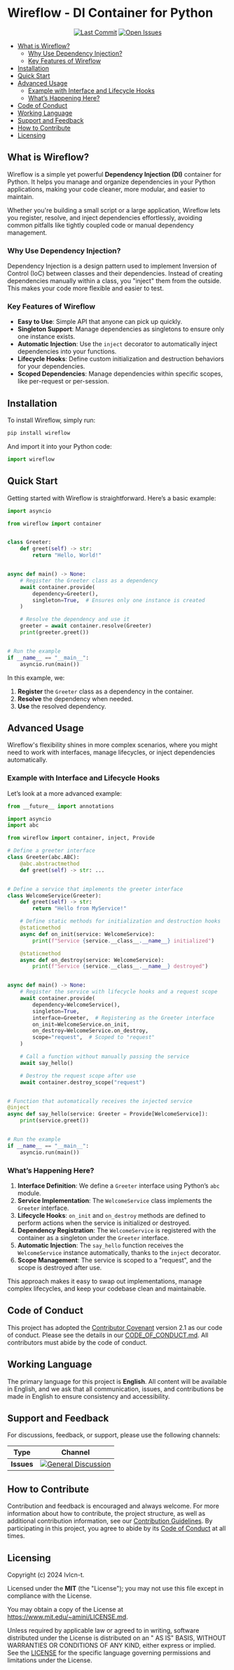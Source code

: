 # Wireflow - DI Container for Python

<!-- markdownlint-disable MD033 -->
<p align="center">
    <a href="/../../commits/" title="Last Commit"><img alt="Last Commit" src="https://img.shields.io/github/last-commit/lvlcn-t/wireflow?style=flat"></a>
    <a href="/../../issues" title="Open Issues"><img alt="Open Issues" src="https://img.shields.io/github/issues/lvlcn-t/wireflow?style=flat"></a>
</p>
<!-- markdownlint-enable MD033 -->

- [What is Wireflow?](#what-is-wireflow)
  - [Why Use Dependency Injection?](#why-use-dependency-injection)
  - [Key Features of Wireflow](#key-features-of-wireflow)
- [Installation](#installation)
- [Quick Start](#quick-start)
- [Advanced Usage](#advanced-usage)
  - [Example with Interface and Lifecycle Hooks](#example-with-interface-and-lifecycle-hooks)
  - [What’s Happening Here?](#whats-happening-here)
- [Code of Conduct](#code-of-conduct)
- [Working Language](#working-language)
- [Support and Feedback](#support-and-feedback)
- [How to Contribute](#how-to-contribute)
- [Licensing](#licensing)

## What is Wireflow?

Wireflow is a simple yet powerful **Dependency Injection (DI)** container for Python. It helps you manage and organize dependencies in your Python applications, making your code cleaner, more modular, and easier to maintain.

Whether you're building a small script or a large application, Wireflow lets you register, resolve, and inject dependencies effortlessly, avoiding common pitfalls like tightly coupled code or manual dependency management.

### Why Use Dependency Injection?

Dependency Injection is a design pattern used to implement Inversion of Control (IoC) between classes and their dependencies. Instead of creating dependencies manually within a class, you "inject" them from the outside. This makes your code more flexible and easier to test.

### Key Features of Wireflow

- **Easy to Use**: Simple API that anyone can pick up quickly.
- **Singleton Support**: Manage dependencies as singletons to ensure only one instance exists.
- **Automatic Injection**: Use the `inject` decorator to automatically inject dependencies into your functions.
- **Lifecycle Hooks**: Define custom initialization and destruction behaviors for your dependencies.
- **Scoped Dependencies**: Manage dependencies within specific scopes, like per-request or per-session.

## Installation

To install Wireflow, simply run:

```bash
pip install wireflow
```

And import it into your Python code:

```python
import wireflow
```

## Quick Start

Getting started with Wireflow is straightforward. Here’s a basic example:

```python
import asyncio

from wireflow import container


class Greeter:
    def greet(self) -> str:
        return "Hello, World!"


async def main() -> None:
    # Register the Greeter class as a dependency
    await container.provide(
        dependency=Greeter(),
        singleton=True,  # Ensures only one instance is created
    )

    # Resolve the dependency and use it
    greeter = await container.resolve(Greeter)
    print(greeter.greet())


# Run the example
if __name__ == "__main__":
    asyncio.run(main())
```

In this example, we:

1. **Register** the `Greeter` class as a dependency in the container.
2. **Resolve** the dependency when needed.
3. **Use** the resolved dependency.

## Advanced Usage

Wireflow's flexibility shines in more complex scenarios, where you might need to work with interfaces, manage lifecycles, or inject dependencies automatically.

### Example with Interface and Lifecycle Hooks

Let’s look at a more advanced example:

```python
from __future__ import annotations

import asyncio
import abc

from wireflow import container, inject, Provide

# Define a greeter interface
class Greeter(abc.ABC):
    @abc.abstractmethod
    def greet(self) -> str: ...


# Define a service that implements the greeter interface
class WelcomeService(Greeter):
    def greet(self) -> str:
        return "Hello from MyService!"

    # Define static methods for initialization and destruction hooks
    @staticmethod
    async def on_init(service: WelcomeService):
        print(f"Service {service.__class__.__name__} initialized")

    @staticmethod
    async def on_destroy(service: WelcomeService):
        print(f"Service {service.__class__.__name__} destroyed")


async def main() -> None:
    # Register the service with lifecycle hooks and a request scope
    await container.provide(
        dependency=WelcomeService(),
        singleton=True,
        interface=Greeter,  # Registering as the Greeter interface
        on_init=WelcomeService.on_init,
        on_destroy=WelcomeService.on_destroy,
        scope="request",  # Scoped to "request"
    )

    # Call a function without manually passing the service
    await say_hello()

    # Destroy the request scope after use
    await container.destroy_scope("request")


# Function that automatically receives the injected service
@inject
async def say_hello(service: Greeter = Provide[WelcomeService]):
    print(service.greet())


# Run the example
if __name__ == "__main__":
    asyncio.run(main())
```

### What’s Happening Here?

1. **Interface Definition**: We define a `Greeter` interface using Python’s `abc` module.
2. **Service Implementation**: The `WelcomeService` class implements the `Greeter` interface.
3. **Lifecycle Hooks**: `on_init` and `on_destroy` methods are defined to perform actions when the service is initialized or destroyed.
4. **Dependency Registration**: The `WelcomeService` is registered with the container as a singleton under the `Greeter` interface.
5. **Automatic Injection**: The `say_hello` function receives the `WelcomeService` instance automatically, thanks to the `inject` decorator.
6. **Scope Management**: The service is scoped to a "request", and the scope is destroyed after use.

This approach makes it easy to swap out implementations, manage complex lifecycles, and keep your codebase clean and maintainable.

## Code of Conduct

This project has adopted the [Contributor Covenant](https://www.contributor-covenant.org/) version 2.1 as our code of conduct. Please see the details in our [CODE_OF_CONDUCT.md](CODE_OF_CONDUCT.md). All contributors must abide by the code of conduct.

## Working Language

The primary language for this project is **English**. All content will be available in English, and we ask that all communication, issues, and contributions be made in English to ensure consistency and accessibility.

## Support and Feedback

For discussions, feedback, or support, please use the following channels:

<!-- markdownlint-disable MD033 -->
| Type       | Channel                                                                                                                                                                       |
| ---------- | ----------------------------------------------------------------------------------------------------------------------------------------------------------------------------- |
| **Issues** | <a href="/../../issues/new/choose" title="General Discussion"><img alt="General Discussion" src="https://img.shields.io/github/issues/lvlcn-t/meta?style=flat-square"></a> |
<!-- markdownlint-enable MD033 -->

## How to Contribute

Contribution and feedback is encouraged and always welcome. For more information about how to contribute, the project
structure, as well as additional contribution information, see our [Contribution Guidelines](./CONTRIBUTING.md). By
participating in this project, you agree to abide by its [Code of Conduct](./CODE_OF_CONDUCT.md) at all times.

## Licensing

Copyright (c) 2024 lvlcn-t.

Licensed under the **MIT** (the "License"); you may not use this file except in compliance with
the License.

You may obtain a copy of the License at <https://www.mit.edu/~amini/LICENSE.md>.

Unless required by applicable law or agreed to in writing, software distributed under the License is distributed on an "
AS IS" BASIS, WITHOUT WARRANTIES OR CONDITIONS OF ANY KIND, either express or implied. See the [LICENSE](./LICENSE) for
the specific language governing permissions and limitations under the License.
